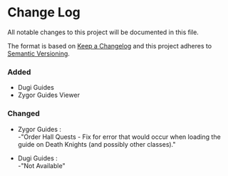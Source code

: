 # Change Log
All notable changes to this project will be documented in this file.

The format is based on [Keep a Changelog](http://keepachangelog.com/) 
and this project adheres to [Semantic Versioning](http://semver.org/).

### Added
- Dugi Guides
- Zygor Guides Viewer

### Changed
- Zygor Guides :  
-"Order Hall Quests - Fix for error that would occur when loading the guide on Death Knights (and possibly other classes)."

- Dugi Guides :   
-"Not Available"
